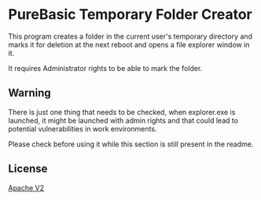 # PureBasic Temporary Folder Creator

This program creates a folder in the current user's temporary directory and marks it for deletion at the next reboot and opens a file explorer window in it.

It requires Administrator rights to be able to mark the folder.


## Warning

There is just one thing that needs to be checked, when explorer.exe is launched, it might be launched with admin rights and that could lead to potential vulnerabilities in work environments.

Please check before using it while this section is still present in the readme.


## License

[Apache V2](LICENSE)
